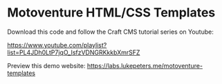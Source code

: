 # Motoventure HTML/CSS Templates

Download this code and follow the Craft CMS tutorial series on Youtube:

https://www.youtube.com/playlist?list=PL4JDh0LtP7jqO_IsfzVDNGRKkkbXmrSFZ

Preview this demo website: https://labs.lukepeters.me/motoventure-templates
